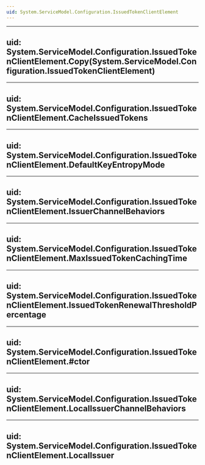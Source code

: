 ```yaml
---
uid: System.ServiceModel.Configuration.IssuedTokenClientElement
---
```


---
uid: System.ServiceModel.Configuration.IssuedTokenClientElement.Copy(System.ServiceModel.Configuration.IssuedTokenClientElement)
---

---
uid: System.ServiceModel.Configuration.IssuedTokenClientElement.CacheIssuedTokens
---

---
uid: System.ServiceModel.Configuration.IssuedTokenClientElement.DefaultKeyEntropyMode
---

---
uid: System.ServiceModel.Configuration.IssuedTokenClientElement.IssuerChannelBehaviors
---

---
uid: System.ServiceModel.Configuration.IssuedTokenClientElement.MaxIssuedTokenCachingTime
---

---
uid: System.ServiceModel.Configuration.IssuedTokenClientElement.IssuedTokenRenewalThresholdPercentage
---

---
uid: System.ServiceModel.Configuration.IssuedTokenClientElement.#ctor
---

---
uid: System.ServiceModel.Configuration.IssuedTokenClientElement.LocalIssuerChannelBehaviors
---

---
uid: System.ServiceModel.Configuration.IssuedTokenClientElement.LocalIssuer
---
